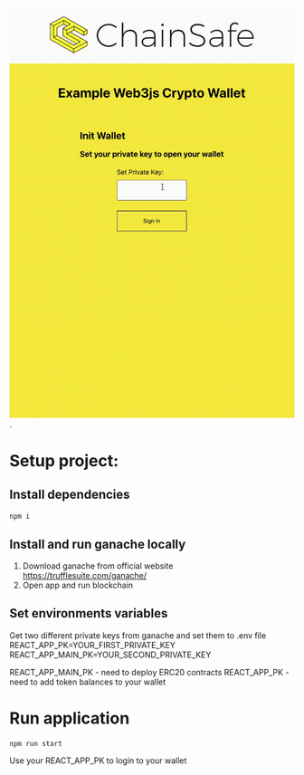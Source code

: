 
![web3js@4 example react app](gifs/app.gif).

# Setup project:
## Install dependencies
```
npm i
```
## Install and run ganache locally
1. Download ganache from official website https://trufflesuite.com/ganache/
2. Open app and run blockchain

## Set environments variables
Get two different private keys from ganache and set them to .env file
REACT_APP_PK=YOUR_FIRST_PRIVATE_KEY
REACT_APP_MAIN_PK=YOUR_SECOND_PRIVATE_KEY

REACT_APP_MAIN_PK - need to deploy ERC20 contracts
REACT_APP_PK - need to add token balances to your wallet

# Run application

```
npm run start
```
Use your REACT_APP_PK to login to your wallet
